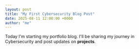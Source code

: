 ```yaml
---
layout: post
title: "My First Cybersecurity Blog Post"
date: 2025-08-11 12:00:00 +0000
author: "me"
--- 
```


Today I'm starting my portfolio blog.
I'll be sharing my journey in Cybersecurity and post updates on **projects**.
